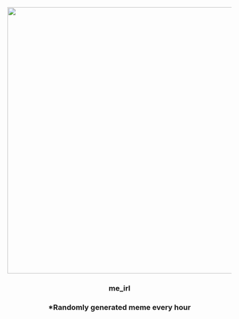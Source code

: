 <p align="center">
        <img src="https://i.redd.it/5h49egffm4991.gif" width="600" height="600">
        </p>
        <h3 align="center">me_irl</h3>
        <h3 align="center">*Randomly generated meme every hour</h3>
    